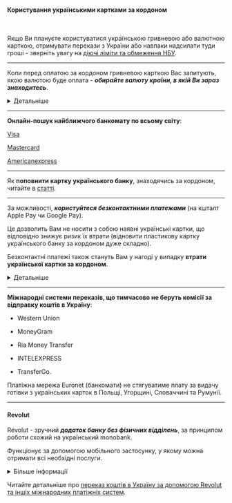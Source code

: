 
#### Користування українськими картками за кордоном

</br>

Якщо Ви плануєте користуватися українською гривневою або валютною карткою, отримувати перекази з України або навпаки надсилати туди гроші - зверніть увагу на [діючі ліміти та обмеження НБУ](/article/dc90cbde0ae631273fc53962f).

***
Коли перед оплатою за кордоном гривневою карткою Вас запитують, якою валютою буде оплата - ***обирайте валюту країни, в якій Ви зараз знаходитесь***.

<details>
<summary>Детальніше</summary>

Якщо місцева валюта євро, а Ви обирете оплату в гривні, відбудеться конвертація валют (гривня -> долар (для картки VISA) -> євро).

Щоб уникнути зайвих витрат валюта оплати та картки має збігатися з тією, яку використовує платіжна система. Тоді подвійна конвертація вам не загрожує.


*Для гривневих карток це виглядає так*: розплачуючись карткою MasterCard у Франції, ви сплатите лише одну конвертацію, якщо вибрали євро платіжну систему (перерахунок гривня -> євро).

<section type="note">
Базова валюта для платіжної системи Visa – долар.

Mastercard використовує дві базові валюти – долар та євро, і в більшості випадків автоматично обирає, яку з них застосовувати, залежно від країни, де Ви знаходитесь.

</section>

</details>

***

**Онлайн-пошук найближчого банкомату по всьому світу**: 

[Visa](https://www.visa.com/locator/atm#(page:results,params:(query:'United%20States,%20USA)))

[Mastercard](https://www.mastercard.us/en-us/personal/get-support/find-nearest-atm.html)

[Аmericanexpress](https://network.americanexpress.com/globalnetwork/atm_locator/en/#search)

***

Як **поповнити картку українського банку**, знаходячись за кордоном, читайте в [статті](/article/f1453492d18b86f39088b228d).

***

За можливості, ***користуйтеся безконтактними платежами*** (на кшталт Apple Pay чи Google Pay).

Це дозволить Вам не носити з собою наявні українські картки, що відповідно знижує ризик їх втрати (відновити пластикову картку українського банку за кордоном дуже складно).

Безконтактні платежі також стануть Вам у нагоді у випадку **втрати української картки за кордоном**.

<details>
<summary>Детальніше</summary>

Після того, як Ви заблокуєте втрачену картку, Ви можете **відкрити віртуальну карту** в своєму українському банку, щоб перевести на неї кошти з втраченої картки та розплачуватися нею, якщо Ваш телефон підтримує функцію безконтактних платежів. 
</details>

***

**Міжнародні системи переказів, що тимчасово не беруть комісії за відправку коштів в Україну**:

- Western Union

- MoneyGram

- Ria Money Transfer

- INTELEXPRESS

- TransferGo.

<section>

Платіжна мережа Euronet (банкомати) не стягуватиме плату за видачу готівки з українських карток в Польщі, Угорщині, Словаччині та Румунії.
</section>

***

#### Revolut

Revolut - зручний ***додаток банку без фізичних відділень***, за принципом роботи схожий на український monobank.

Функціонує за допомогою мобільного застосунку, у якому можна отримати всі необхідні послуги. 

<details>
<summary>Більше інформації</summary>
Наразі для українців у ЄС є можливість спрощеної реєстрації - для відкриття рахунку не потрібне підтвердження права на проживання в Європі.

У мобільному додатку Revolut зручно отримати віртуальну банківську картку та розраховуватися нею у місцевій валюті країни, де ви знаходитесь, а також знімати готівку. 

Для громадян України діють знижені комісії.

Можна приєднати програму до українських банківських рахунків та здійснювати переказ коштів в Україну.

Також українцям доступний безкоштовний тариф Standard, що надає змогу користуватися Revolut без оплати, без комісій переказувати кошти всередині банку, отримувати кешбек від багатьох брендів та за бронювання житла через Revolut, випустити дитячу картку, відстежувати фінанси, обмінювати валюту без додаткових комісій тощо.

</details>

<section type="note">

Читайте детальніше про [переказ коштів в Україну за допомогою Revolut та іншіх міжнародних платіжніх систем](/article/d1adc750279bb70fa279259ba).
</section>

